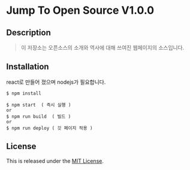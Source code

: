 Jump To Open Source V1.0.0
===============================

Description
-----------

>이 저장소는 오픈소스의 소개와 역사에 대해 쓰여진 웹페이지의 소스입니다.


Installation
------------

react로 만들어 졌으며 
nodejs가 필요합니다.

~~~
$ npm install

$ npm start  ( 즉시 실행 )
or
$ npm run build  ( 빌드 )
or
$ npm run deploy ( 깃 페이지 적용 )
~~~





## License

This is released under the [MIT License](https://opensource.org/licenses/MIT).
